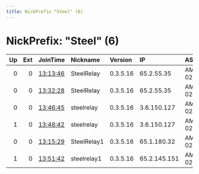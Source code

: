 ```yaml
---
title: NickPrefix "Steel" (6)
---
```


# NickPrefix: "Steel" (6)

|   Up |   Ext | JoinTime                                                                                              | Nickname    | Version   | IP           | AS        | CC   |   ORp |   Dirp | OS    | Contact             |   eFamMembers |
|-----:|------:|:------------------------------------------------------------------------------------------------------|:------------|:----------|:-------------|:----------|:-----|------:|-------:|:------|:--------------------|--------------:|
|    0 |     0 | [13:13:46](https://nusenu.github.io/OrNetStats/w/relay/4089515443A2A9AFD59456DB735FF5647345B6AC.html) | SteelRelay  | 0.3.5.16  | 65.2.55.35   | AMAZON-02 | in   |   443 |      0 | Linux | tor.1niqn@slmail.me |             1 |
|    0 |     0 | [13:32:28](https://nusenu.github.io/OrNetStats/w/relay/E4C1B1B13790D836DF87EA9BAF1B28B8A2510912.html) | SteelRelay  | 0.3.5.16  | 65.2.55.35   | AMAZON-02 | in   |    80 |      0 | Linux | tor.1niqn@slmail.me |             1 |
|    0 |     0 | [13:46:45](https://nusenu.github.io/OrNetStats/w/relay/4DFE712898430C38EDB27E7784EE307F48EEDAB5.html) | steelrelay  | 0.3.5.16  | 3.6.150.127  | AMAZON-02 | in   |   443 |      0 | Linux | tor.1niqn@slmail.me |             1 |
|    1 |     0 | [13:48:42](https://nusenu.github.io/OrNetStats/w/relay/A8CE626565DCB9A5526BE42C0365F2C1513CBF1B.html) | steelrelay  | 0.3.5.16  | 3.6.150.127  | AMAZON-02 | in   |   443 |      0 | Linux | tor.1niqn@slmail.me |             1 |
|    0 |     0 | [13:15:29](https://nusenu.github.io/OrNetStats/w/relay/DC5D4A875E7AAD825F81F5207A398A2E6EDAF19E.html) | SteelRelay1 | 0.3.5.16  | 65.1.180.32  | AMAZON-02 | in   |   443 |      0 | Linux | tor.1niqn@slmail.me |             1 |
|    1 |     0 | [13:51:42](https://nusenu.github.io/OrNetStats/w/relay/AEFCA10B0EF6AE9BB0DD81D1C24CF029381FBFA4.html) | steelrelay1 | 0.3.5.16  | 65.2.145.151 | AMAZON-02 | in   |   443 |      0 | Linux | tor.1niqn@slmail.me |             1 |
